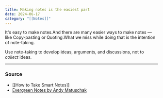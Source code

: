 ```yaml
---
title: Making notes is the easiest part
date: 2024-06-17
category: "[[Notes]]"
---
```

It's easy to make notes.And there are many easier ways to make notes — like Copy-pasting or Quoting.What we miss while doing that is the intention of note-taking.

Use note-taking to develop ideas, arguments, and discussions, not to *collect* ideas.

---
### Source
- [[How to Take Smart Notes]]
- [Evergreen Notes by Andy Matuschak](https://notes.andymatuschak.org/z4SDCZQeRo4xFEQ8H4qrSqd68ucpgE6LU155C) 